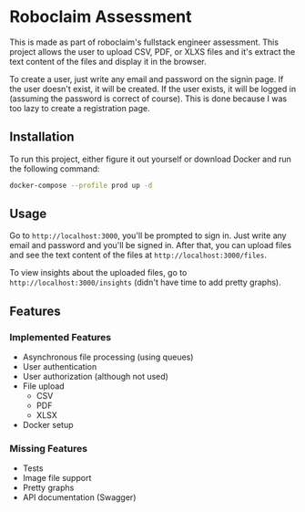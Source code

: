 # Roboclaim Assessment

This is made as part of roboclaim's fullstack engineer assessment. This project allows the user to upload CSV, PDF, or XLXS files and it's extract the text content of the files and display it in the browser.

To create a user, just write any email and password on the signin page. If the user doesn't exist, it will be created. If the user exists, it will be logged in (assuming the password is correct of course). This is done because I was too lazy to create a registration page.

## Installation

To run this project, either figure it out yourself or download Docker and run the following command:

```bash
docker-compose --profile prod up -d
```

## Usage

Go to `http://localhost:3000`, you'll be prompted to sign in. Just write any email and password and you'll be signed in. After that, you can upload files and see the text content of the files at `http://localhost:3000/files`.

To view insights about the uploaded files, go to `http://localhost:3000/insights` (didn't have time to add pretty graphs).

## Features

### Implemented Features

- Asynchronous file processing (using queues)
- User authentication
- User authorization (although not used)
- File upload
  - CSV
  - PDF
  - XLSX
- Docker setup

### Missing Features

- Tests
- Image file support
- Pretty graphs
- API documentation (Swagger)

